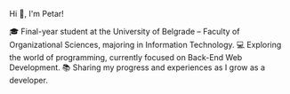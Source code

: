 

Hi 👋, I'm Petar!

🎓 Final-year student at the University of Belgrade – Faculty of Organizational Sciences, majoring in Information Technology.
💻 Exploring the world of programming, currently focused on Back-End Web Development.
📚 Sharing my progress and experiences as I grow as a developer.
